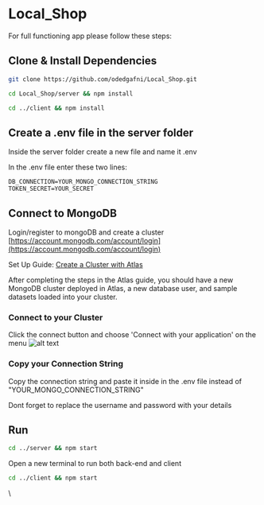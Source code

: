 # Local_Shop

For full functioning app please follow these steps:

## Clone & Install Dependencies
```bash
git clone https://github.com/odedgafni/Local_Shop.git

cd Local_Shop/server && npm install

cd ../client && npm install
```

## Create a .env file in the server folder
Inside the server folder create a new file and name it .env

In the .env file enter these two lines:
```
DB_CONNECTION=YOUR_MONGO_CONNECTION_STRING
TOKEN_SECRET=YOUR_SECRET
```

## Connect to MongoDB
Login/register to mongoDB and create a cluster
[https://account.mongodb.com/account/login](https://account.mongodb.com/account/login)

Set Up Guide:
[Create a Cluster with Atlas](https://docs.atlas.mongodb.com/getting-started)

After completing the steps in the Atlas guide, you should have a new MongoDB cluster deployed in Atlas, a new database user, and sample datasets loaded into your cluster.

### Connect to your Cluster
Click the connect button and choose 'Connect with your application' on the menu
![alt text](https://docs.mongodb.com/drivers/node/includes/figures/atlas_connection_select_cluster.png)

### Copy your Connection String
Copy the connection string and paste it inside in the .env file instead of "YOUR_MONGO_CONNECTION_STRING" 

Dont forget to replace the username and password with your details

## Run

```bash
cd ../server && npm start
```
Open a new terminal to run both back-end and client
```bash
cd ../client && npm start
```
\
